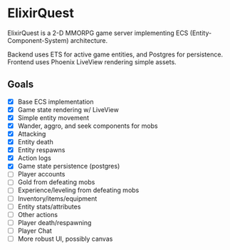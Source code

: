 # ElixirQuest

ElixirQuest is a 2-D MMORPG game server implementing ECS (Entity-Component-System) architecture.

Backend uses ETS for active game entities, and Postgres for persistence.
Frontend uses Phoenix LiveView rendering simple assets.

## Goals

* [x] Base ECS implementation  
* [x] Game state rendering w/ LiveView  
* [x] Simple entity movement  
* [x] Wander, aggro, and seek components for mobs  
* [x] Attacking  
* [x] Entity death  
* [x] Entity respawns  
* [x] Action logs  
* [x] Game state persistence (postgres)  
* [ ] Player accounts  
* [ ] Gold from defeating mobs  
* [ ] Experience/leveling from defeating mobs  
* [ ] Inventory/items/equipment  
* [ ] Entity stats/attributes  
* [ ] Other actions  
* [ ] Player death/respawning  
* [ ] Player Chat  
* [ ] More robust UI, possibly canvas  
